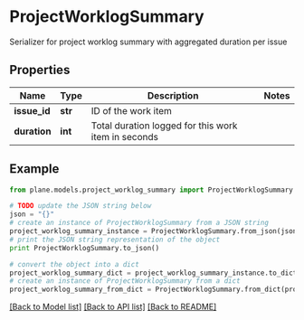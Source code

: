 # ProjectWorklogSummary

Serializer for project worklog summary with aggregated duration per issue

## Properties
Name | Type | Description | Notes
------------ | ------------- | ------------- | -------------
**issue_id** | **str** | ID of the work item | 
**duration** | **int** | Total duration logged for this work item in seconds | 

## Example

```python
from plane.models.project_worklog_summary import ProjectWorklogSummary

# TODO update the JSON string below
json = "{}"
# create an instance of ProjectWorklogSummary from a JSON string
project_worklog_summary_instance = ProjectWorklogSummary.from_json(json)
# print the JSON string representation of the object
print ProjectWorklogSummary.to_json()

# convert the object into a dict
project_worklog_summary_dict = project_worklog_summary_instance.to_dict()
# create an instance of ProjectWorklogSummary from a dict
project_worklog_summary_from_dict = ProjectWorklogSummary.from_dict(project_worklog_summary_dict)
```
[[Back to Model list]](../README.md#documentation-for-models) [[Back to API list]](../README.md#documentation-for-api-endpoints) [[Back to README]](../README.md)


